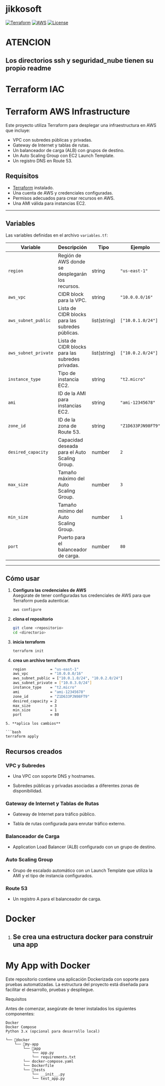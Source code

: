 # jikkosoft

[![Terraform](https://img.shields.io/badge/Terraform-1.5+-blue.svg)](https://www.terraform.io/)
[![AWS](https://img.shields.io/badge/AWS-EC2%2FS3%2FRDS-orange.svg)](https://aws.amazon.com)
[![License](https://img.shields.io/badge/License-MIT-green.svg)](LICENSE)



# ATENCION
## Los directorios ssh y seguridad_nube tienen su propio readme



# Terraform IAC

# Terraform AWS Infrastructure

Este proyecto utiliza Terraform para desplegar una infraestructura en AWS que incluye:

- VPC con subredes públicas y privadas.
- Gateway de Internet y tablas de rutas.
- Un balanceador de carga (ALB) con grupos de destino.
- Un Auto Scaling Group con EC2 Launch Template.
- Un registro DNS en Route 53.

## **Requisitos**

- [Terraform](https://www.terraform.io/) instalado.
- Una cuenta de AWS y credenciales configuradas.
- Permisos adecuados para crear recursos en AWS.
- Una AMI válida para instancias EC2.

---

## **Variables**

Las variables definidas en el archivo `variables.tf`:

| **Variable**         | **Descripción**                                     | **Tipo**      | **Ejemplo**          |
|-----------------------|-----------------------------------------------------|---------------|----------------------|
| `region`             | Región de AWS donde se desplegarán los recursos.    | string        | `"us-east-1"`        |
| `aws_vpc`            | CIDR block para la VPC.                             | string        | `"10.0.0.0/16"`      |
| `aws_subnet_public`  | Lista de CIDR blocks para las subredes públicas.     | list(string)  | `["10.0.1.0/24"]`    |
| `aws_subnet_private` | Lista de CIDR blocks para las subredes privadas.     | list(string)  | `["10.0.2.0/24"]`    |
| `instance_type`      | Tipo de instancia EC2.                              | string        | `"t2.micro"`         |
| `ami`                | ID de la AMI para instancias EC2.                   | string        | `"ami-12345678"`     |
| `zone_id`            | ID de la zona de Route 53.                          | string        | `"Z1D633PJN98FT9"`   |
| `desired_capacity`   | Capacidad deseada para el Auto Scaling Group.        | number        | `2`                  |
| `max_size`           | Tamaño máximo del Auto Scaling Group.               | number        | `3`                  |
| `min_size`           | Tamaño mínimo del Auto Scaling Group.               | number        | `1`                  |
| `port`               | Puerto para el balanceador de carga.                | number        | `80`                 |

---

## **Cómo usar**

1. **Configura las credenciales de AWS**  
   Asegúrate de tener configuradas tus credenciales de AWS para que Terraform pueda autenticar.

   ```bash
   aws configure
   ```
2. **clona el repositorio**
   ```bash
   git clone <repositorio>
   cd <directorio>
   ```
3. **inicia terraform**
   ```bash
   terraform init
   ```
4. **crea un archivo terraform.tfvars**
   ```bash
   region           = "us-east-1"
   aws_vpc          = "10.0.0.0/16"
   aws_subnet_public = ["10.0.1.0/24", "10.0.2.0/24"]
   aws_subnet_private = ["10.0.3.0/24"]
   instance_type    = "t2.micro"
   ami              = "ami-12345678"
   zone_id          = "Z1D633PJN98FT9"
   desired_capacity = 2
   max_size         = 3
   min_size         = 1
   port             = 80
  ```
5. **aplica los cambios**

```bash
terraform apply
```

**Recursos creados**
--------------------

### VPC y Subredes

*   Una VPC con soporte DNS y hostnames.
    
*   Subredes públicas y privadas asociadas a diferentes zonas de disponibilidad.
    

### Gateway de Internet y Tablas de Rutas

*   Gateway de Internet para tráfico público.
    
*   Tabla de rutas configurada para enrutar tráfico externo.
    

### Balanceador de Carga

*   Application Load Balancer (ALB) configurado con un grupo de destino.
    

### Auto Scaling Group

*   Grupo de escalado automático con un Launch Template que utiliza la AMI y el tipo de instancia configurados.
    

### Route 53

*   Un registro A para el balanceador de carga.


# Docker

1. ## Se crea una estructura docker para construir una app

# My App with Docker

Este repositorio contiene una aplicación Dockerizada con soporte para pruebas automatizadas. La estructura del proyecto está diseñada para facilitar el desarrollo, pruebas y despliegue.

Requisitos

Antes de comenzar, asegúrate de tener instalados los siguientes componentes:

    Docker
    Docker Compose
    Python 3.x (opcional para desarrollo local)


```
└── 📁docker
    └── 📁my-app
        └── 📁app
            └── app.py
            └── requirements.txt
        └── docker-compose.yaml
        └── Dockerfile
        └── 📁tests
            └── __init__.py
            └── test_app.py
```




